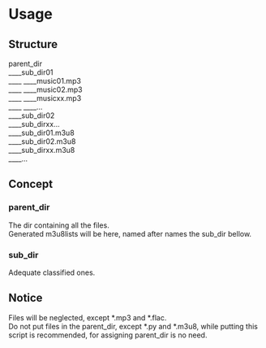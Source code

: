 # Usage
## Structure
>
parent_dir\
    ____sub_dir01\
    ____    ____music01.mp3\
    ____    ____music02.mp3\
    ____    ____musicxx.mp3\
    ____    ____...\
    ____sub_dir02\
    ____sub_dirxx...\
    ____sub_dir01.m3u8\
    ____sub_dir02.m3u8\
    ____sub_dirxx.m3u8\
    ____...

## Concept

### parent_dir
The dir containing all the files.\
Generated m3u8lists will be here, named after names the sub_dir bellow.

### sub_dir
Adequate classified ones.

## Notice
Files will be neglected, except *.mp3 and *.flac.\
Do not put files in the parent_dir, except *.py and *.m3u8, while putting this script is recommended, for assigning parent_dir is no need.
